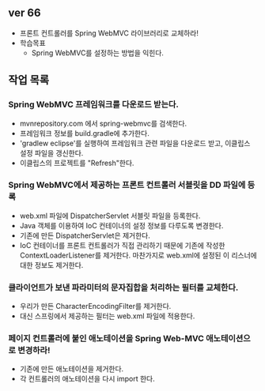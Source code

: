 ## ver 66
- 프론트 컨트롤러를 Spring WebMVC 라이브러리로 교체하라!
- 학습목표
  - Spring WebMVC를 설정하는 방법을 익힌다.
 
## 작업 목록 

### Spring WebMVC 프레임워크를 다운로드 받는다.
- mvnrepository.com 에서 spring-webmvc를 검색한다.
- 프레임워크 정보를 build.gradle에 추가한다.
- 'gradlew eclipse'를 실행하여 프레임워크 관련 파일을 다운로드 받고, 이클립스 설정 파일을 갱신한다.
- 이클립스의 프로젝트를 "Refresh"한다.

### Spring WebMVC에서 제공하는 프론트 컨트롤러 서블릿을 DD 파일에 등록
- web.xml 파일에 DispatcherServlet 서블릿 파일을 등록한다.
- Java 객체를 이용하여 IoC 컨테이너의 설정 정보를 다루도록 변경한다.
- 기존에 만든 DispatcherServlet은 제거한다.
- IoC 컨테이너를 프론트 컨트롤러가 직접 관리하기 때문에 
  기존에 작성한 ContextLoaderListener를 제거한다.
  마찬가지로 web.xml에 설정된 이 리스너에 대한 정보도 제거한다.

### 클라이언트가 보낸 파라미터의 문자집합을 처리하는 필터를 교체한다.
- 우리가 만든 CharacterEncodingFilter를 제거한다.
- 대신 스프링에서 제공하는 필터는 web.xml 파일에 적용한다. 
  
### 페이지 컨트롤러에 붙인 애노테이션을 Spring Web-MVC 애노테이션으로 변경하라!
- 기존에 만든 애노테이션을 제거한다.
- 각 컨트롤러의 애노테이션을 다시 import 한다.

















